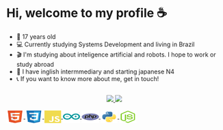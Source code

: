 # Hi, welcome to my profile ☕

- 👤 17 years old
- 💻 Currently studying Systems Development and living in Brazil
- 🎬 I'm studying about inteligence artificial and robots. I hope to work or study abroad 
- 💬 I have inglish intermmediary and starting japanese N4  
- 📞 If you want to know more about me, get in touch!

##
                                          
<div align="center">
<a href="https://github.com/hilukaz">
<img height="150em" src="https://github-readme-stats.vercel.app/api/top-langs/?username=hilukaz&layout=compact&langs_count=7&theme=dark">
<img height="150em" src="https://github-readme-stats.vercel.app/api?username=hilukaz&show_icons=true&theme=dark&include_all_commits=true&count_private=true">
</div>
  
  <div style="display: inline_block"><br>
  <img align="center" alt="HTML" height="30" width="40" src="https://raw.githubusercontent.com/devicons/devicon/master/icons/html5/html5-original.svg">
  <img align="center" alt="CSS" height="30" width="40" src="https://raw.githubusercontent.com/devicons/devicon/master/icons/css3/css3-original.svg">
  <img align="center" alt="Js" height="30" width="40" src="https://raw.githubusercontent.com/devicons/devicon/master/icons/javascript/javascript-plain.svg">
  <img align="center" alt="ardu" height="30" width="40" src="https://raw.githubusercontent.com/devicons/devicon/master/icons/arduino/arduino-original.svg">
  <img align="center" alt="Php" height="30" width="40" src="https://raw.githubusercontent.com/devicons/devicon/master/icons/php/php-original.svg">
  <img align="center" alt="Python" height="30" width="40" src="https://raw.githubusercontent.com/devicons/devicon/master/icons/python/python-original.svg">
      <img align="center" alt="Node" height="30" width="40" src="https://raw.githubusercontent.com/devicons/devicon/master/icons/nodejs/nodejs-original.svg">
  

</div>
  
